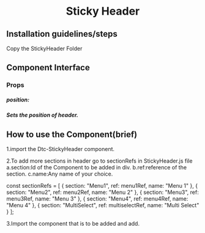 <h1 align='center'>Sticky Header</h1>


## Installation guidelines/steps

Copy the StickyHeader Folder<br/>


## Component Interface

<h3>Props</h3>
<h5>position:<h5/>
Sets the position of header.


## How to use the Component(brief)
1.import the Dtc-StickyHeader component.

2.To add more sections in header go to sectionRefs in StickyHeader.js file 
        a.section:Id of the Component to be added in div.
        b.ref:reference of the section.
        c.name:Any name of your choice.

const sectionRefs = [
    { section: "Menu1", ref: menu1Ref, name: "Menu 1" },
    { section: "Menu2", ref: menu2Ref, name: "Menu 2" },
    { section: "Menu3", ref: menu3Ref, name: "Menu 3" },
    { section: "Menu4", ref: menu4Ref, name: "Menu 4" },
    { section: "MultiSelect", ref: multiselectRef, name: "Multi Select" }
];


3.Import the component that is to be added and add.

<div className="section" id="Menu1" ref={menu1Ref} ><Menu1 /></div>
<div className="section" id="Menu2" ref={menu2Ref} ><Menu2 /></div>
<div className="section" id="Menu3" ref={menu3Ref} ><Menu3 /></div>
<div className="section" id="Menu4" ref={menu4Ref} ><Menu4 /></div>
<div id='MultiSelect' ref={multiselectRef}><MultiSelect/></div>
